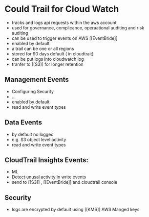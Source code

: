 # Could Trail for Cloud Watch
- tracks and logs api requests within the aws account
- used for governance, complicance, operaational auditing and risk auditing
- can be used to trigger events on AWS [[EventBride]]
- enabled by default
- a trail can be one or all regions
- stored for 90 days default ( in cloudtrait)
- can be put logs into cloudwatch log
- tranfer to [[S3]] for longer retention 

## Management Events
- Configuring Security 
- ...
- enabled by default
- read and write event types
## Data Events
- by default no logged
- e.g. S3 object level activity
- read and write event types

## CloudTrail Insights Events:
- ML
- Detect unusal activity in write events
- send to [[S3]] , [[EventBride]] and cloudtrail console

## Security
- logs are encrypted by default using [[KMS]] AWS Manged keys